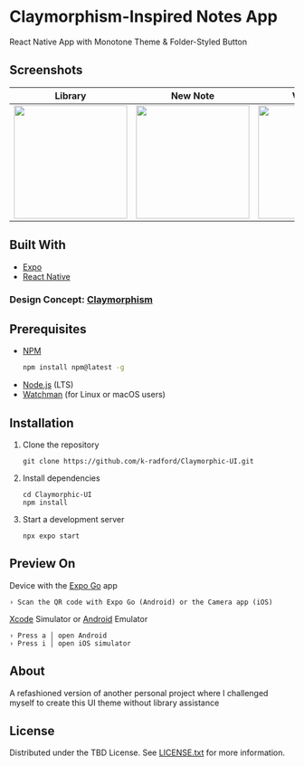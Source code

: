 # Claymorphism-Inspired Notes App
React Native App with Monotone Theme & Folder-Styled Button

## Screenshots

| Library | New Note | View Note | Settings | Color Selection |
| :---: | :---: | :---: | :---: | :---: |
| <img src="https://github.com/k-radford/Claymorphism-UI/assets/38546146/d4f39225-2660-48a9-b559-e68a8ca85129" width="200px" align="center"> | <img src="https://github.com/k-radford/Claymorphism-UI/assets/38546146/30ba9e14-75bb-428e-a78f-55a83da8a8f6" width="200px" align="center"> | <img src="https://github.com/k-radford/Claymorphism-UI/assets/38546146/11c053ca-a6d2-4c69-9eeb-cc4032a4d006" width="200px" align="center"> | <img src="https://github.com/k-radford/Claymorphism-UI/assets/38546146/7594d672-12cc-4885-9b77-49110290a55a" width="200px" align="center"> | <img src="https://github.com/k-radford/Claymorphism-UI/assets/38546146/89e379df-475d-43e6-8a23-651b31510ccc" width="200px" align="center"> |

## Built With

* [Expo](https://docs.expo.dev)
* [React Native](https://reactnative.dev)

### Design Concept: [Claymorphism](https://hype4.academy/articles/design/claymorphism-in-user-interfaces "hype4.academy/articles/design/claymorphism-in-user-interfaces")

## Prerequisites
* [NPM](https://docs.npmjs.com/downloading-and-installing-node-js-and-npm)
   ```sh
   npm install npm@latest -g
   ```
* [Node.js](https://nodejs.org/en/download/package-manager) (LTS)
* [Watchman](https://facebook.github.io/watchman/docs/install#buildinstall) (for Linux or macOS users)

## Installation

1. Clone the repository

   ```
   git clone https://github.com/k-radford/Claymorphic-UI.git
   ```
2. Install dependencies

   ```
   cd Claymorphic-UI
   npm install
   ```
3. Start a development server

   ```
   npx expo start
   ```
   
## Preview On
Device with the [Expo Go](https://expo.dev/client) app

```
› Scan the QR code with Expo Go (Android) or the Camera app (iOS)
```
[Xcode](https://developer.apple.com/xcode/) Simulator or [Android](https://developer.android.com/studio) Emulator
```
› Press a │ open Android
› Press i │ open iOS simulator
```

## About
A refashioned version of another personal project where I challenged myself to create this UI theme without library assistance
   
## License

Distributed under the TBD License. See [LICENSE.txt](./LICENSE.txt) for more information.
